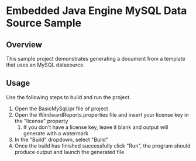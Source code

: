 # Embedded Java Engine MySQL Data Source Sample

## Overview
This sample project demonstrates generating a document from a template that uses an MySQL datasource.

## Usage
Use the following steps to build and run the project.

1. Open the BasicMySql.ipr file of  project
2. Open the WindwardReports.properties file and insert your license key in the "license" property
    1. If you don't have a license key, leave it blank and output will generate with a watermark
3. In the "Build" dropdown, select "Build"
4. Once the build has finished successfully click "Run", the program should produce output and launch the generated file